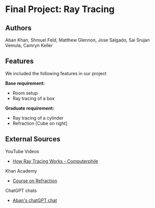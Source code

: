 # Final Project: Ray Tracing

## Authors
Aban Khan, Shmuel Feld, Matthew Glennon, Jose Salgado, Sai Srujan Vemula, Camryn Keller

## Features
We included the following features in our project <br> 

**Base requirement:** 
- Room setup 
- Ray tracing of a box

**Graduate requirement:** 

- Ray tracing of a cylinder
- Refraction [Cube on right]

## External Sources
YouTube Videos
- [How Ray Tracing Works - Computerphile](https://www.youtube.com/watch?v=ezXGTRSx1g8)

Khan Academy
 - [Course on Refraction](https://www.khanacademy.org/science/optics-essentials/x0484cce4552ac2a3:how-telescopes-and-microscopes-work/x0484cce4552ac2a3:why-does-a-straw-look-bent-in-water/v/refraction-and-snell-s-law)

 ChatGPT chats
- [Aban's chatGPT chat](https://chatgpt.com/share/6759df46-cc68-8002-a50b-975f6345d9cb)
